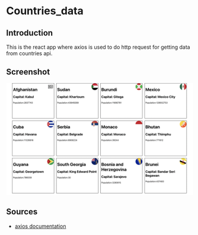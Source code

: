 # Countries_data

## Introduction

This is the react app where axios is used to do http request for getting data from countries api.

## Screenshot

![screenshot of Countries](./screenshot.png)

## Sources

- [axios documentation](https://axios-http.com/docs/intro)

